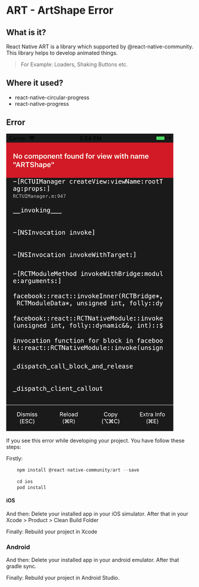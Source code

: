 # ART - ArtShape Error

## What is it?
React Native ART is a library which supported by @react-native-community. This library helps to develop animated things. 

> For Example: Loaders, Shaking Buttons etc.

## Where it used?
- react-native-circular-progress
- react-native-progress

## Error

![ArtShape](/assets/images/artshape-error.png)

If you see this error while developing your project. You have follow these steps:

Firstly: 
```javascript
    npm install @react-native-community/art --save
```

```terminal
    cd ios
    pod install
```


#### iOS
And then:
Delete your installed app in your iOS simulator. After that in your Xcode > Product > Clean Build Folder

Finally: 
Rebuild your project in Xcode


### Android
And then:
Delete your installed app in your android emulator. After that gradle sync.

Finally:
Rebuild your project in Android Studio.